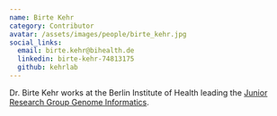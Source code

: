 ```yaml
---
name: Birte Kehr
category: Contributor
avatar: /assets/images/people/birte_kehr.jpg
social_links:
  email: birte.kehr@bihealth.de
  linkedin: birte-kehr-74813175
  github: kehrlab
---
```


Dr. Birte Kehr works at the Berlin Institute of Health leading the [Junior Research Group Genome Informatics](https://kehrlab.github.io/).

